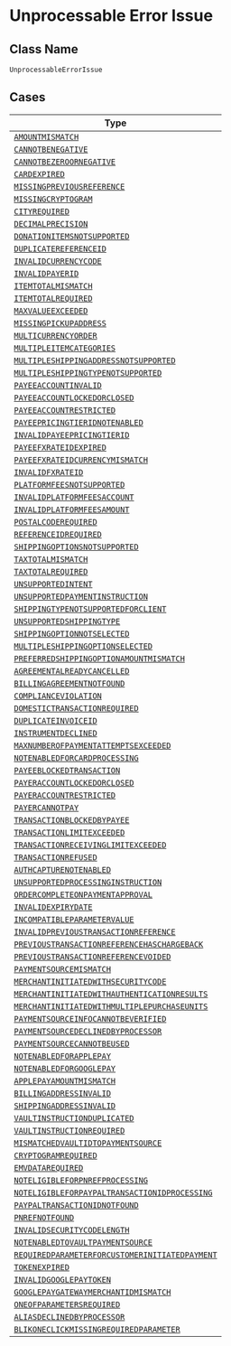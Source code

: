 
# Unprocessable Error Issue

## Class Name

`UnprocessableErrorIssue`

## Cases

| Type |
|  --- |
| [`AMOUNTMISMATCH`](../../../doc/models/amountmismatch.md) |
| [`CANNOTBENEGATIVE`](../../../doc/models/cannotbenegative.md) |
| [`CANNOTBEZEROORNEGATIVE`](../../../doc/models/cannotbezeroornegative.md) |
| [`CARDEXPIRED`](../../../doc/models/cardexpired.md) |
| [`MISSINGPREVIOUSREFERENCE`](../../../doc/models/missingpreviousreference.md) |
| [`MISSINGCRYPTOGRAM`](../../../doc/models/missingcryptogram.md) |
| [`CITYREQUIRED`](../../../doc/models/cityrequired.md) |
| [`DECIMALPRECISION`](../../../doc/models/decimalprecision.md) |
| [`DONATIONITEMSNOTSUPPORTED`](../../../doc/models/donationitemsnotsupported.md) |
| [`DUPLICATEREFERENCEID`](../../../doc/models/duplicatereferenceid.md) |
| [`INVALIDCURRENCYCODE`](../../../doc/models/invalidcurrencycode.md) |
| [`INVALIDPAYERID`](../../../doc/models/invalidpayerid.md) |
| [`ITEMTOTALMISMATCH`](../../../doc/models/itemtotalmismatch.md) |
| [`ITEMTOTALREQUIRED`](../../../doc/models/itemtotalrequired.md) |
| [`MAXVALUEEXCEEDED`](../../../doc/models/maxvalueexceeded.md) |
| [`MISSINGPICKUPADDRESS`](../../../doc/models/missingpickupaddress.md) |
| [`MULTICURRENCYORDER`](../../../doc/models/multicurrencyorder.md) |
| [`MULTIPLEITEMCATEGORIES`](../../../doc/models/multipleitemcategories.md) |
| [`MULTIPLESHIPPINGADDRESSNOTSUPPORTED`](../../../doc/models/multipleshippingaddressnotsupported.md) |
| [`MULTIPLESHIPPINGTYPENOTSUPPORTED`](../../../doc/models/multipleshippingtypenotsupported.md) |
| [`PAYEEACCOUNTINVALID`](../../../doc/models/payeeaccountinvalid.md) |
| [`PAYEEACCOUNTLOCKEDORCLOSED`](../../../doc/models/payeeaccountlockedorclosed.md) |
| [`PAYEEACCOUNTRESTRICTED`](../../../doc/models/payeeaccountrestricted.md) |
| [`PAYEEPRICINGTIERIDNOTENABLED`](../../../doc/models/payeepricingtieridnotenabled.md) |
| [`INVALIDPAYEEPRICINGTIERID`](../../../doc/models/invalidpayeepricingtierid.md) |
| [`PAYEEFXRATEIDEXPIRED`](../../../doc/models/payeefxrateidexpired.md) |
| [`PAYEEFXRATEIDCURRENCYMISMATCH`](../../../doc/models/payeefxrateidcurrencymismatch.md) |
| [`INVALIDFXRATEID`](../../../doc/models/invalidfxrateid.md) |
| [`PLATFORMFEESNOTSUPPORTED`](../../../doc/models/platformfeesnotsupported.md) |
| [`INVALIDPLATFORMFEESACCOUNT`](../../../doc/models/invalidplatformfeesaccount.md) |
| [`INVALIDPLATFORMFEESAMOUNT`](../../../doc/models/invalidplatformfeesamount.md) |
| [`POSTALCODEREQUIRED`](../../../doc/models/postalcoderequired.md) |
| [`REFERENCEIDREQUIRED`](../../../doc/models/referenceidrequired.md) |
| [`SHIPPINGOPTIONSNOTSUPPORTED`](../../../doc/models/shippingoptionsnotsupported.md) |
| [`TAXTOTALMISMATCH`](../../../doc/models/taxtotalmismatch.md) |
| [`TAXTOTALREQUIRED`](../../../doc/models/taxtotalrequired.md) |
| [`UNSUPPORTEDINTENT`](../../../doc/models/unsupportedintent.md) |
| [`UNSUPPORTEDPAYMENTINSTRUCTION`](../../../doc/models/unsupportedpaymentinstruction.md) |
| [`SHIPPINGTYPENOTSUPPORTEDFORCLIENT`](../../../doc/models/shippingtypenotsupportedforclient.md) |
| [`UNSUPPORTEDSHIPPINGTYPE`](../../../doc/models/unsupportedshippingtype.md) |
| [`SHIPPINGOPTIONNOTSELECTED`](../../../doc/models/shippingoptionnotselected.md) |
| [`MULTIPLESHIPPINGOPTIONSELECTED`](../../../doc/models/multipleshippingoptionselected.md) |
| [`PREFERREDSHIPPINGOPTIONAMOUNTMISMATCH`](../../../doc/models/preferredshippingoptionamountmismatch.md) |
| [`AGREEMENTALREADYCANCELLED`](../../../doc/models/agreementalreadycancelled.md) |
| [`BILLINGAGREEMENTNOTFOUND`](../../../doc/models/billingagreementnotfound.md) |
| [`COMPLIANCEVIOLATION`](../../../doc/models/complianceviolation.md) |
| [`DOMESTICTRANSACTIONREQUIRED`](../../../doc/models/domestictransactionrequired.md) |
| [`DUPLICATEINVOICEID`](../../../doc/models/duplicateinvoiceid.md) |
| [`INSTRUMENTDECLINED`](../../../doc/models/instrumentdeclined.md) |
| [`MAXNUMBEROFPAYMENTATTEMPTSEXCEEDED`](../../../doc/models/maxnumberofpaymentattemptsexceeded.md) |
| [`NOTENABLEDFORCARDPROCESSING`](../../../doc/models/notenabledforcardprocessing.md) |
| [`PAYEEBLOCKEDTRANSACTION`](../../../doc/models/payeeblockedtransaction.md) |
| [`PAYERACCOUNTLOCKEDORCLOSED`](../../../doc/models/payeraccountlockedorclosed.md) |
| [`PAYERACCOUNTRESTRICTED`](../../../doc/models/payeraccountrestricted.md) |
| [`PAYERCANNOTPAY`](../../../doc/models/payercannotpay.md) |
| [`TRANSACTIONBLOCKEDBYPAYEE`](../../../doc/models/transactionblockedbypayee.md) |
| [`TRANSACTIONLIMITEXCEEDED`](../../../doc/models/transactionlimitexceeded.md) |
| [`TRANSACTIONRECEIVINGLIMITEXCEEDED`](../../../doc/models/transactionreceivinglimitexceeded.md) |
| [`TRANSACTIONREFUSED`](../../../doc/models/transactionrefused.md) |
| [`AUTHCAPTURENOTENABLED`](../../../doc/models/authcapturenotenabled.md) |
| [`UNSUPPORTEDPROCESSINGINSTRUCTION`](../../../doc/models/unsupportedprocessinginstruction.md) |
| [`ORDERCOMPLETEONPAYMENTAPPROVAL`](../../../doc/models/ordercompleteonpaymentapproval.md) |
| [`INVALIDEXPIRYDATE`](../../../doc/models/invalidexpirydate.md) |
| [`INCOMPATIBLEPARAMETERVALUE`](../../../doc/models/incompatibleparametervalue.md) |
| [`INVALIDPREVIOUSTRANSACTIONREFERENCE`](../../../doc/models/invalidprevioustransactionreference.md) |
| [`PREVIOUSTRANSACTIONREFERENCEHASCHARGEBACK`](../../../doc/models/previoustransactionreferencehaschargeback.md) |
| [`PREVIOUSTRANSACTIONREFERENCEVOIDED`](../../../doc/models/previoustransactionreferencevoided.md) |
| [`PAYMENTSOURCEMISMATCH`](../../../doc/models/paymentsourcemismatch.md) |
| [`MERCHANTINITIATEDWITHSECURITYCODE`](../../../doc/models/merchantinitiatedwithsecuritycode.md) |
| [`MERCHANTINITIATEDWITHAUTHENTICATIONRESULTS`](../../../doc/models/merchantinitiatedwithauthenticationresults.md) |
| [`MERCHANTINITIATEDWITHMULTIPLEPURCHASEUNITS`](../../../doc/models/merchantinitiatedwithmultiplepurchaseunits.md) |
| [`PAYMENTSOURCEINFOCANNOTBEVERIFIED`](../../../doc/models/paymentsourceinfocannotbeverified.md) |
| [`PAYMENTSOURCEDECLINEDBYPROCESSOR`](../../../doc/models/paymentsourcedeclinedbyprocessor.md) |
| [`PAYMENTSOURCECANNOTBEUSED`](../../../doc/models/paymentsourcecannotbeused.md) |
| [`NOTENABLEDFORAPPLEPAY`](../../../doc/models/notenabledforapplepay.md) |
| [`NOTENABLEDFORGOOGLEPAY`](../../../doc/models/notenabledforgooglepay.md) |
| [`APPLEPAYAMOUNTMISMATCH`](../../../doc/models/applepayamountmismatch.md) |
| [`BILLINGADDRESSINVALID`](../../../doc/models/billingaddressinvalid.md) |
| [`SHIPPINGADDRESSINVALID`](../../../doc/models/shippingaddressinvalid.md) |
| [`VAULTINSTRUCTIONDUPLICATED`](../../../doc/models/vaultinstructionduplicated.md) |
| [`VAULTINSTRUCTIONREQUIRED`](../../../doc/models/vaultinstructionrequired.md) |
| [`MISMATCHEDVAULTIDTOPAYMENTSOURCE`](../../../doc/models/mismatchedvaultidtopaymentsource.md) |
| [`CRYPTOGRAMREQUIRED`](../../../doc/models/cryptogramrequired.md) |
| [`EMVDATAREQUIRED`](../../../doc/models/emvdatarequired.md) |
| [`NOTELIGIBLEFORPNREFPROCESSING`](../../../doc/models/noteligibleforpnrefprocessing.md) |
| [`NOTELIGIBLEFORPAYPALTRANSACTIONIDPROCESSING`](../../../doc/models/noteligibleforpaypaltransactionidprocessing.md) |
| [`PAYPALTRANSACTIONIDNOTFOUND`](../../../doc/models/paypaltransactionidnotfound.md) |
| [`PNREFNOTFOUND`](../../../doc/models/pnrefnotfound.md) |
| [`INVALIDSECURITYCODELENGTH`](../../../doc/models/invalidsecuritycodelength.md) |
| [`NOTENABLEDTOVAULTPAYMENTSOURCE`](../../../doc/models/notenabledtovaultpaymentsource.md) |
| [`REQUIREDPARAMETERFORCUSTOMERINITIATEDPAYMENT`](../../../doc/models/requiredparameterforcustomerinitiatedpayment.md) |
| [`TOKENEXPIRED`](../../../doc/models/tokenexpired.md) |
| [`INVALIDGOOGLEPAYTOKEN`](../../../doc/models/invalidgooglepaytoken.md) |
| [`GOOGLEPAYGATEWAYMERCHANTIDMISMATCH`](../../../doc/models/googlepaygatewaymerchantidmismatch.md) |
| [`ONEOFPARAMETERSREQUIRED`](../../../doc/models/oneofparametersrequired.md) |
| [`ALIASDECLINEDBYPROCESSOR`](../../../doc/models/aliasdeclinedbyprocessor.md) |
| [`BLIKONECLICKMISSINGREQUIREDPARAMETER`](../../../doc/models/blikoneclickmissingrequiredparameter.md) |

